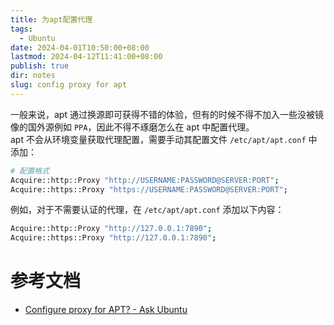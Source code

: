 ```yaml
---
title: 为apt配置代理
tags:
  - Ubuntu
date: 2024-04-01T10:50:00+08:00
lastmod: 2024-04-12T11:41:00+08:00
publish: true
dir: notes
slug: config proxy for apt
---
```


一般来说，apt 通过换源即可获得不错的体验，但有的时候不得不加入一些没被镜像的国外源例如 `PPA`，因此不得不琢磨怎么在 apt 中配置代理。  
apt 不会从环境变量获取代理配置，需要手动其配置文件 `/etc/apt/apt.conf` 中添加：

``` bash
# 配置格式
Acquire::http::Proxy "http://USERNAME:PASSWORD@SERVER:PORT";
Acquire::https::Proxy "https://USERNAME:PASSWORD@SERVER:PORT";
```

例如，对于不需要认证的代理，在 `/etc/apt/apt.conf` 添加以下内容：

``` bash
Acquire::http::Proxy "http://127.0.0.1:7890";
Acquire::https::Proxy "http://127.0.0.1:7890";  
```

# 参考文档

- [Configure proxy for APT? - Ask Ubuntu](https://askubuntu.com/a/920242)